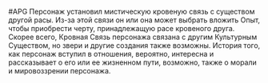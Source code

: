 #APG
Персонаж установил мистическую кровеную связь с существом другой расы. Из-за этой связи он или она может выбрать вложить Опыт, чтобы приобрести черту, принадлежащую расе кровеного друга. Скорее всего, Кровная Связь персонажа связана с другим Культурным Существом, но звери и другие создания также возможны. История того, как персонаж вступил в отношения, вероятно, интересна и рассказывает о его или ее жизненном пути, возможно, также о морали и мировоззрении персонажа. 